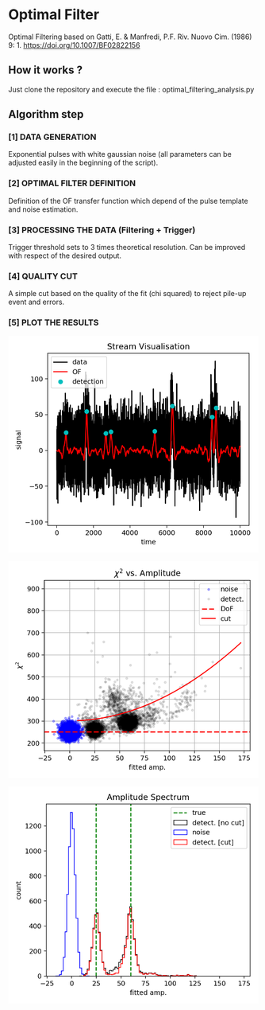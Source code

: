 # Optimal Filter
Optimal Filtering based on Gatti, E. &amp; Manfredi, P.F. Riv. Nuovo Cim. (1986) 9: 1. https://doi.org/10.1007/BF02822156

## How it works ? 
Just clone the repository and execute the file : optimal_filtering_analysis.py 

## Algorithm step 

### [1] DATA GENERATION
Exponential pulses with white gaussian noise (all parameters can be adjusted easily in the beginning of the script).

### [2] OPTIMAL FILTER DEFINITION 
Definition of the OF transfer function which depend of the pulse template and noise estimation. 

### [3] PROCESSING THE DATA (Filtering + Trigger)
Trigger threshold sets to 3 times theoretical resolution. Can be improved with respect of the desired output.

### [4] QUALITY CUT
A simple cut based on the quality of the fit (chi squared) to reject pile-up event and errors. 

### [5] PLOT THE RESULTS 

![alt stream visualisation](https://raw.githubusercontent.com/j-colas/optimal_filter/master/stream_visu.png)

![alt chi squared vs. amp](https://raw.githubusercontent.com/j-colas/optimal_filter/master/chi2_vs_amp.png)

![alt amplitude spectrums](https://raw.githubusercontent.com/j-colas/optimal_filter/master/amp_spectrum.png)

